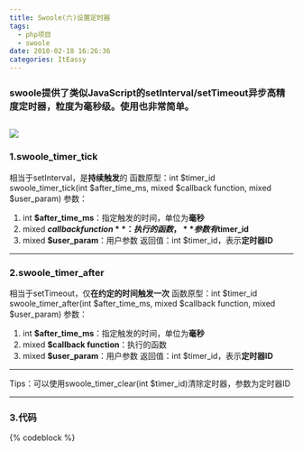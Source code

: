 ```yaml
---
title: Swoole(六)设置定时器
tags:
  - php项目
  - swoole
date: 2018-02-18 16:26:36
categories: ItEassy
---
```

### swoole提供了类似JavaScript的setInterval/setTimeout异步高精度定时器，粒度为毫秒级。使用也非常简单。
![](/images/swoole.jpg)
---
### 1.swoole_timer_tick
相当于setInterval，是**持续触发**的
函数原型：int $timer_id swoole_timer_tick(int $after_time_ms, mixed $callback function, mixed $user_param)
参数：
1. int **$after_time_ms**：指定触发的时间，单位为**毫秒**
2. mixed **$callback function**：执行的函数，**参数有$timer_id**
3. mixed **$user_param**：用户参数
返回值：int $timer_id，表示**定时器ID**
---
### 2.swoole_timer_after
相当于setTimeout，仅**在约定的时间触发一次**
函数原型：int $timer_id swoole_timer_after(int $after_time_ms, mixed $callback function, mixed $user_param)
参数：
1. int **$after_time_ms**：指定触发的时间，单位为**毫秒**
2. mixed **$callback function**：执行的函数
3. mixed **$user_param**：用户参数
返回值：int $timer_id，表示**定时器ID**
---

Tips：可以使用swoole_timer_clear(int $timer_id)清除定时器，参数为定时器ID

---
### 3.代码
{% codeblock %}
<?php

//定时器 循环执行
swoole_timer_tick(5000,function($timer_id){
	echo "Tick 5s timer(ID:".$timer_id.") \n";
});

//定时器 单次执行
swoole_timer_after(3000,function($timer_id){
	echo "After 3s timer(ID:".$timer_id.") \n";
});
{% endcodeblock %}
---
### 4.演示
将脚本上传服务器后执行可看到如下结果
![](/images/swoole6.png)